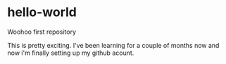 # hello-world
Woohoo first repository

This is pretty exciting. I've been learning for a couple of months now and now i'm finally setting up my github acount.
